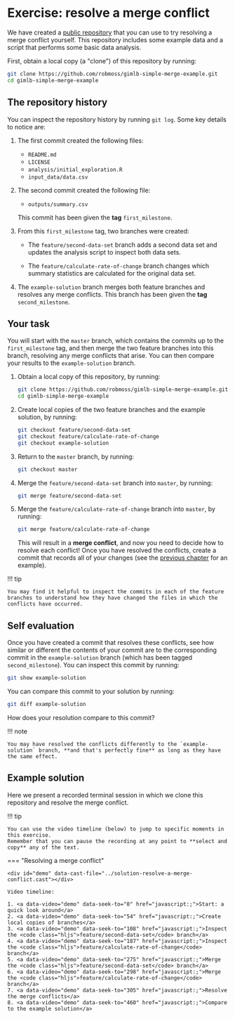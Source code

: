 # Exercise: resolve a merge conflict

We have created a [public repository](https://github.com/robmoss/gimlb-simple-merge-example) that you can use to try resolving a merge conflict yourself.
This repository includes some example data and a script that performs some basic data analysis.

First, obtain a local copy (a "clone") of this repository by running:

```sh
git clone https://github.com/robmoss/gimlb-simple-merge-example.git
cd gimlb-simple-merge-example
```

## The repository history

You can inspect the repository history by running `git log`.
Some key details to notice are:

1. The first commit created the following files:
   - `README.md`
   - `LICENSE`
   - `analysis/initial_exploration.R`
   - `input_data/data.csv`

2. The second commit created the following file:
   - `outputs/summary.csv`

   This commit has been given the **tag** `first_milestone`.

3. From this `first_milestone` tag, two branches were created:

   - The `feature/second-data-set` branch adds a second data set and updates the analysis script to inspect both data sets.

   - The `feature/calculate-rate-of-change` branch changes which summary statistics are calculated for the original data set.

4. The `example-solution` branch merges both feature branches and resolves any merge conflicts.
   This branch has been given the **tag** `second_milestone`.

## Your task

You will start with the `master` branch, which contains the commits up to the `first_milestone` tag, and then merge the two feature branches into this branch, resolving any merge conflicts that arise.
You can then compare your results to the `example-solution` branch.

1. Obtain a local copy of this repository, by running:

    ```sh
    git clone https://github.com/robmoss/gimlb-simple-merge-example.git
    cd gimlb-simple-merge-example
    ```

2. Create local copies of the two feature branches and the example solution, by running:

    ```sh
    git checkout feature/second-data-set
    git checkout feature/calculate-rate-of-change
    git checkout example-solution
    ```

3. Return to the `master` branch, by running:

    ```sh
    git checkout master
    ```

4. Merge the `feature/second-data-set` branch into `master`, by running:

    ```sh
    git merge feature/second-data-set
    ```

5. Merge the `feature/calculate-rate-of-change` branch into `master`, by running:

    ```sh
    git merge feature/calculate-rate-of-change
    ```

   This will result in a **merge conflict**, and now you need to decide how to resolve each conflict!
   Once you have resolved the conflicts, create a commit that records all of your changes (see the [previous chapter](how-to-resolve-merge-conflicts.md) for an example).

!!! tip

    You may find it helpful to inspect the commits in each of the feature branches to understand how they have changed the files in which the conflicts have occurred.

## Self evaluation

Once you have created a commit that resolves these conflicts, see how similar or different the contents of your commit are to the corresponding commit in the `example-solution` branch (which has been tagged `second_milestone`).
You can inspect this commit by running:

```sh
git show example-solution
```

You can compare this commit to your solution by running:

```sh
git diff example-solution
```

How does your resolution compare to this commit?

!!! note

    You may have resolved the conflicts differently to the `example-solution` branch, **and that's perfectly fine** as long as they have the same effect.

## Example solution

Here we present a recorded terminal session in which we clone this repository and resolve the merge conflict.

!!! tip

    You can use the video timeline (below) to jump to specific moments in this exercise.
    Remember that you can pause the recording at any point to **select and copy** any of the text.

=== "Resolving a merge conflict"

    <div id="demo" data-cast-file="../solution-resolve-a-merge-conflict.cast"></div>

    Video timeline:

    1. <a data-video="demo" data-seek-to="0" href="javascript:;">Start: a quick look around</a>
    2. <a data-video="demo" data-seek-to="54" href="javascript:;">Create local copies of branches</a>
    3. <a data-video="demo" data-seek-to="108" href="javascript:;">Inspect the <code class="hljs">feature/second-data-set</code> branch</a>
    4. <a data-video="demo" data-seek-to="187" href="javascript:;">Inspect the <code class="hljs">feature/calculate-rate-of-change</code> branch</a>
    5. <a data-video="demo" data-seek-to="275" href="javascript:;">Merge the <code class="hljs">feature/second-data-set</code> branch</a>
    6. <a data-video="demo" data-seek-to="298" href="javascript:;">Merge the <code class="hljs">feature/calculate-rate-of-change</code> branch</a>
    7. <a data-video="demo" data-seek-to="305" href="javascript:;">Resolve the merge conflicts</a>
    8. <a data-video="demo" data-seek-to="460" href="javascript:;">Compare to the example solution</a>
